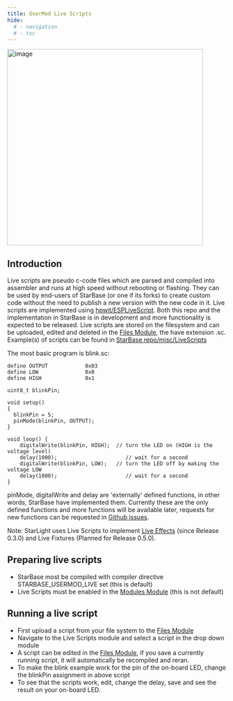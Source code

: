 ```yaml
---
title: UserMod Live Scripts
hide:
  # - navigation
  # - toc
---
```


<img width="450" alt="image" src="https://github.com/user-attachments/assets/9d26c8d3-edbd-44d2-b3a2-26c7ff5ce579">

## Introduction

Live scripts are pseudo c-code files which are parsed and compiled into assembler and runs at high speed without rebooting or flashing. They can be used by end-users of StarBase (or one if its forks) to create custom code without the need to publish a new version with the new code in it.
Live scripts are implemented using [hpwit/ESPLiveScript](https://github.com/hpwit/ESPLiveScript/tree/v2.8). Both this repo and the implementation in StarBase is in development and more functionality is expected to be released.
Live scripts are stored on the filesystem and can be uploaded, edited and deleted in the [Files Module](/StarDocs/SysMod/SysModFiles), the have extension .sc.
Example(s) of scripts can be found in [StarBase repo/misc/LiveScripts](https://github.com/ewowi/StarBase/tree/main/misc/LiveScripts)

The most basic program is blink.sc: 

```
define OUTPUT            0x03 
define LOW               0x0
define HIGH              0x1

uint8_t blinkPin;

void setup()
{
  blinkPin = 5;
  pinMode(blinkPin, OUTPUT);
}

void loop() {
    digitalWrite(blinkPin, HIGH);  // turn the LED on (HIGH is the voltage level)
    delay(1000);                      // wait for a second
    digitalWrite(blinkPin, LOW);   // turn the LED off by making the voltage LOW
    delay(1000);                      // wait for a second
}
```

pinMode, digitalWrite and delay are 'externally' defined functions, in other words, StarBase have implemented them. Currently these are the only defined functions and more functions will be available later, requests for new functions can be requested in [Github issues](https://github.com/ewowi/StarBase/issues).

Note: StarLight uses Live Scripts to implement [Live Effects](/StarDocs/StarLight/LiveEffects/) (since Release 0.3.0) and Live Fixtures (Planned for Release 0.5.0).

## Preparing  live scripts
* StarBase most be compiled with compiler directive STARBASE_USERMOD_LIVE set (this is default)
* Live Scripts must be enabled in the [Modules Module](/StarDocs/SysMod/SysModModules) (this is not default)

## Running a live script

* First upload a script from your file system to the [Files Module](/StarDocs/SysMod/SysModFiles)
* Navigate to the Live Scripts module and select a script in the drop down module
* A script can be edited in the [Files Module](/StarDocs/SysMod/SysModFiles), if you save a currently running script, it will automatically be recompiled and reran.
* To make the blink example work for the pin of the on-board LED, change the blinkPin assignment in above script
* To see that the scripts work, edit, change the delay, save and see the result on your on-board LED.
